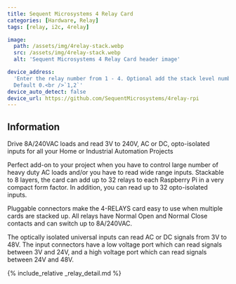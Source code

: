 ```yaml
---
title: Sequent Microsystems 4 Relay Card
categories: [Hardware, Relay]
tags: [relay, i2c, 4relay]

image:
  path: /assets/img/4relay-stack.webp
  src: /assets/img/4relay-stack.webp
  alt: 'Sequent Microsystems 4 Relay Card header image'

device_address:
  'Enter the relay number from 1 - 4. Optional add the stack level number.
  Default 0.<br />`1,2`'
device_auto_detect: false
device_url: https://github.com/SequentMicrosystems/4relay-rpi
---
```


## Information

Drive 8A/240VAC loads and read 3V to 240V, AC or DC, opto-isolated inputs for
all your Home or Industrial Automation Projects

Perfect add-on to your project when you have to control large number of heavy
duty AC loads and/or you have to read wide range inputs. Stackable to 8 layers,
the card can add up to 32 relays to each Raspberry Pi in a very compact form
factor. In addition, you can read up to 32 opto-isolated inputs.

Pluggable connectors make the 4-RELAYS card easy to use when multiple cards are
stacked up. All relays have Normal Open and Normal Close contacts and can switch
up to 8A/240VAC.

The optically isolated universal inputs can read AC or DC signals from 3V to
48V. The input connectors have a low voltage port which can read signals between
3V and 24V, and a high voltage port which can read signals between 24V and 48V.

{% include_relative _relay_detail.md %}
